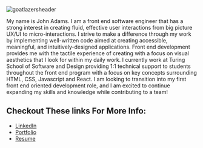 ![goatlazersheader](https://user-images.githubusercontent.com/49846853/97898930-ce619900-1cf5-11eb-8925-50f4e172825c.png)

My name is John Adams. I am a front end software engineer that has a strong interest in creating fluid, effective user interactions from big picture UX/UI to micro-interactions. I strive to make a difference through my work by implementing well-written code aimed at creating accessible, meaningful, and intuitively-designed applications. Front end development provides me with the tactile experience of creating with a focus on visual aesthetics that I look for within my daily work. I currently work at Turing School of Software and Design providing 1:1 technical support to students throughout the front end program with a focus on key concepts surrounding HTML, CSS, Javascript and React. I am looking to transition into my first front end oriented development role, and I am excited to continue expanding my skills and knowledge while contributing to a team!

## Checkout These links For More Info:

 - [LinkedIn](https://www.linkedin.com/in/john8576/)
 - [Portfolio](https://alumni.turing.io/alumni/john-adams)
 - [Resume](https://github.com/adamsjr8576/Bird-Tracker-API/files/5476393/Adams__Resume.pdf)
 
